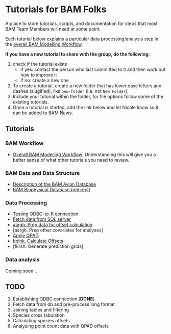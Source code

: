 # Tutorials for BAM Folks

A place to store tutorials, scripts, and documentation for steps that most BAM Team Members will need at some point.

Each tutorial below explains a particular data processing/analysis step in the [overall BAM Modelling Workflow](https://github.com/borealbirds/tutorials/blob/master/overall-bam-modelling-workflow/README.md). 

**If you have a new tutorial to share with the group, do the following:**

1. check if the tutorial exists
    * if yes: contact the person who last committed to it and then work out how to improve it
    * if no: create a new one
2. To create a tutorial, create a new folder that has lower case letters and dashes (slugified), like `new-folder` (i.e. not `New Folder`),
2. Include your tutorial within the folder, for file options follow some of the existing tutorials.
4. Once a tutorial is started, add the link below and let Nicole know so it can be added to BAM News. 

## Tutorials

### BAM Workflow
* [Overall BAM Modelling Workflow](https://github.com/borealbirds/tutorials/blob/master/overall-bam-modelling-workflow/README.md): Understanding this will give you a better sense of what other tutorials you need to review.

### BAM Data and Data Structure
* [Description of the BAM Avian Database](https://github.com/borealbirds/tutorials/tree/master/avian-database-structure/)
* [BAM Biophysical Database (redirect)](https://github.com/borealbirds/tutorials/blob/master/biophysical-data/README.md)

### Data Processing

* [Testing ODBC-to-R connection](https://github.com/borealbirds/tutorials/blob/master/testing-odbc-to-r-connection/testing-odbc-to-r-connection.md)
* [Fetch data from SQL server](https://github.com/borealbirds/tutorials/blob/master/fetch-data-from-sql-server-to-r/README.Rmd)
* [aargh. Prep data for offset calculation](https://github.com/borealbirds/tutorials/tree/master/prep-for-offset-creation)
* [aargh. Prep other covariates for analyses]
* [Apply QPAD](https://github.com/borealbirds/tutorials/tree/master/apply-qpad/README.md)
* [boink. Calculate Offsets](https://github.com/borealbirds/tutorials/blob/master/offset-estimation/README.md)
* [fkrsh. Generate prediction grids]

### Data analysis

Coming soon...

## TODO

1. Establishing ODBC connection (**DONE**)
2. Fetch data from db and pre-process long format
3. Joining tables and filtering
4. Species cross tabulation
5. Calculating species offsets
6. Analyzing point count data with QPAD offsets
